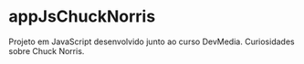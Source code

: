 # appJsChuckNorris
Projeto em JavaScript desenvolvido junto ao curso DevMedia. Curiosidades sobre Chuck Norris.
